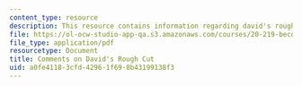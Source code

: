 ```yaml
---
content_type: resource
description: This resource contains information regarding david's rough cut.
file: https://ol-ocw-studio-app-qa.s3.amazonaws.com/courses/20-219-becoming-the-next-bill-nye-writing-and-hosting-the-educational-show-january-iap-2015/a0fe41183cfd42961f698b43199138f3_MIT20_219IAP15_Davidcom.pdf
file_type: application/pdf
resourcetype: Document
title: Comments on David's Rough Cut
uid: a0fe4118-3cfd-4296-1f69-8b43199138f3
---
```

